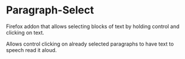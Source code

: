 # Paragraph-Select

Firefox addon that allows selecting blocks of text by holding control and clicking on text.

Allows control clicking on already selected paragraphs to have text to speech read it aloud.
